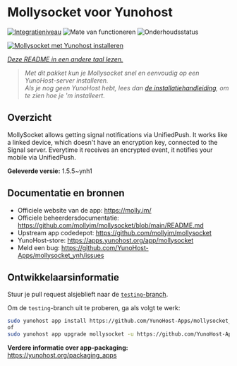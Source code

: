 <!--
NB: Deze README is automatisch gegenereerd door <https://github.com/YunoHost/apps/tree/master/tools/readme_generator>
Hij mag NIET handmatig aangepast worden.
-->

# Mollysocket voor Yunohost

[![Integratieniveau](https://apps.yunohost.org/badge/integration/mollysocket)](https://ci-apps.yunohost.org/ci/apps/mollysocket/)
![Mate van functioneren](https://apps.yunohost.org/badge/state/mollysocket)
![Onderhoudsstatus](https://apps.yunohost.org/badge/maintained/mollysocket)

[![Mollysocket met Yunohost installeren](https://install-app.yunohost.org/install-with-yunohost.svg)](https://install-app.yunohost.org/?app=mollysocket)

*[Deze README in een andere taal lezen.](./ALL_README.md)*

> *Met dit pakket kun je Mollysocket snel en eenvoudig op een YunoHost-server installeren.*  
> *Als je nog geen YunoHost hebt, lees dan [de installatiehandleiding](https://yunohost.org/install), om te zien hoe je 'm installeert.*

## Overzicht

MollySocket allows getting signal notifications via UnifiedPush. It works like a linked device, which doesn't have an encryption key, connected to the Signal server. Everytime it receives an encrypted event, it notifies your mobile via UnifiedPush.


**Geleverde versie:** 1.5.5~ynh1
## Documentatie en bronnen

- Officiele website van de app: <https://molly.im/>
- Officiele beheerdersdocumentatie: <https://github.com/mollyim/mollysocket/blob/main/README.md>
- Upstream app codedepot: <https://github.com/mollyim/mollysocket>
- YunoHost-store: <https://apps.yunohost.org/app/mollysocket>
- Meld een bug: <https://github.com/YunoHost-Apps/mollysocket_ynh/issues>

## Ontwikkelaarsinformatie

Stuur je pull request alsjeblieft naar de [`testing`-branch](https://github.com/YunoHost-Apps/mollysocket_ynh/tree/testing).

Om de `testing`-branch uit te proberen, ga als volgt te werk:

```bash
sudo yunohost app install https://github.com/YunoHost-Apps/mollysocket_ynh/tree/testing --debug
of
sudo yunohost app upgrade mollysocket -u https://github.com/YunoHost-Apps/mollysocket_ynh/tree/testing --debug
```

**Verdere informatie over app-packaging:** <https://yunohost.org/packaging_apps>
